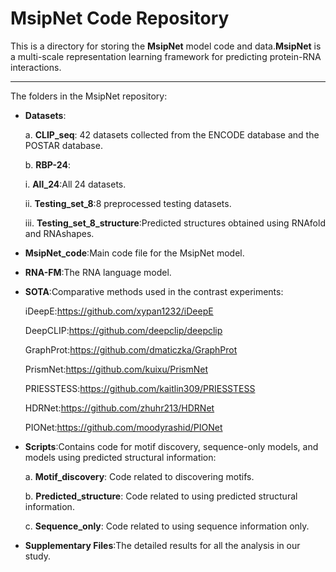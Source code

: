 # **MsipNet** Code Repository

This is a directory for storing the **MsipNet** model code and data.**MsipNet** is a multi-scale representation learning framework for predicting protein-RNA interactions.

---

The folders in the MsipNet repository:

- **Datasets**:
  
  a. **CLIP_seq**: 42 datasets collected from the ENCODE database and the POSTAR database.
  
  b. **RBP-24**:
  
     i. **All_24**:All 24 datasets.
    
     ii. **Testing_set_8**:8 preprocessed testing datasets.
    
     iii. **Testing_set_8_structure**:Predicted structures obtained using RNAfold and RNAshapes.

- **MsipNet_code**:Main code file for the MsipNet model.

- **RNA-FM**:The RNA language model.

- **SOTA**:Comparative methods used in the contrast experiments:
  
  iDeepE:https://github.com/xypan1232/iDeepE
  
  DeepCLIP:https://github.com/deepclip/deepclip
  
  GraphProt:https://github.com/dmaticzka/GraphProt
  
  PrismNet:https://github.com/kuixu/PrismNet
  
  PRIESSTESS:https://github.com/kaitlin309/PRIESSTESS
  
  HDRNet:https://github.com/zhuhr213/HDRNet
  
  PIONet:https://github.com/moodyrashid/PIONet

- **Scripts**:Contains code for motif discovery, sequence-only models, and models using predicted structural information:

  a. **Motif_discovery**: Code related to discovering motifs.
  
  b. **Predicted_structure**: Code related to using predicted structural information.
  
  c. **Sequence_only**: Code related to using sequence information only.

- **Supplementary Files**:The detailed results for all the analysis in our study.
